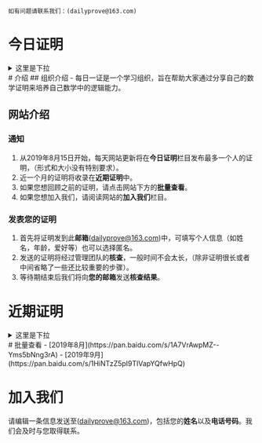 ``
如有问题请联系我们：(dailyprove@163.com)
``
# 今日证明
<details>
  <summary>这里是下拉</summary>
  
  ![image](https://github.com/Jasonli08/dailyprove.github.io/blob/master/Proves1908/001.jpg)
  ![image](https://github.com/Jasonli08/dailyprove.github.io/blob/master/Proves1908/002.jpg)
  ![image](https://github.com/Jasonli08/dailyprove.github.io/blob/master/Proves1908/003.jpg)
</details>
# 介绍
## 组织介绍
- 每日一证是一个学习组织，旨在帮助大家通过分享自己的数学证明来培养自己数学中的逻辑能力。

## 网站介绍
### 通知
1. 从2019年8月15日开始，每天网站更新将在**今日证明**栏目发布最多一个人的证明，（形式和大小没有特别要求）。
1. 近一个月的证明将收录在**近期证明**中。
1. 如果您想回顾之前的证明，请点击网站下方的**批量查看**。
1. 如果您想加入我们，请阅读网站的**加入我们**栏目。
### 发表您的证明
1. 首先将证明发到此**邮箱**(dailyprove@163.com)中，可填写个人信息（如姓名，年龄，爱好等）也可以选择匿名。
1. 发送的证明将经过管理团队的**核查**，一般时间不会太长，（除非证明很长或者中间省略了一些还比较重要的步骤）。
1. 等待期结束后我们将向**您的邮箱**发送**核查结果**。
# 近期证明
<details>
  <summary>这里是下拉</summary>
  
  ![image](https://github.com/Jasonli08/dailyprove.github.io/blob/master/Proves1908/001.jpg)
  ![image](https://github.com/Jasonli08/dailyprove.github.io/blob/master/Proves1908/002.jpg)
  ![image](https://github.com/Jasonli08/dailyprove.github.io/blob/master/Proves1908/003.jpg)
</details>
# 批量查看
- [2019年8月](https://pan.baidu.com/s/1A7VrAwpMZ--Yms5bNng3rA)
- [2019年9月](https://pan.baidu.com/s/1HiNTzZ5pI9TlVapYQfwHpQ)

# 加入我们
请编辑一条信息发送至(dailyprove@163.com)，包括您的**姓名**以及**电话号码**。我们会及时与您取得联系。
